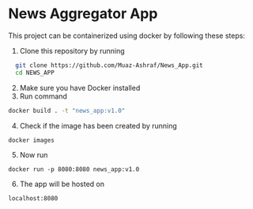 
# News Aggregator App

This project can be containerized using docker by following these steps:

1. Clone this repository by running 
```bash
  git clone https://github.com/Muaz-Ashraf/News_App.git
  cd NEWS_APP
```
2. Make sure you have Docker installed
3. Run command 
```bash
docker build . -t "news_app:v1.0"
```
4. Check if the image has been created by running
```bash
docker images
```
5. Now run
```
docker run -p 8080:8080 news_app:v1.0
```
6. The app will be hosted on
```
localhost:8080
```
